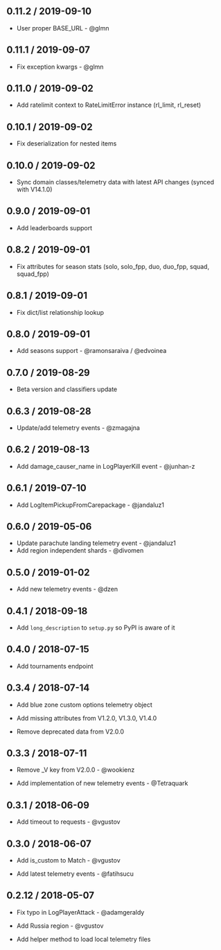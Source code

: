 ## 0.11.2 / 2019-09-10

* User proper BASE_URL - @glmn

## 0.11.1 / 2019-09-07

* Fix exception kwargs - @glmn

## 0.11.0 / 2019-09-02

* Add ratelimit context to RateLimitError instance (rl_limit, rl_reset)

## 0.10.1 / 2019-09-02

* Fix deserialization for nested items

## 0.10.0 / 2019-09-02

* Sync domain classes/telemetry data with latest API changes (synced with V14.1.0)

## 0.9.0 / 2019-09-01

* Add leaderboards support

## 0.8.2 / 2019-09-01

* Fix attributes for season stats (solo, solo_fpp, duo, duo_fpp, squad, squad_fpp)

## 0.8.1 / 2019-09-01

* Fix dict/list relationship lookup

## 0.8.0 / 2019-09-01

* Add seasons support - @ramonsaraiva / @edvoinea

## 0.7.0 / 2019-08-29

* Beta version and classifiers update

## 0.6.3 / 2019-08-28

* Update/add telemetry events - @zmagajna

## 0.6.2 / 2019-08-13

* Add damage_causer_name in LogPlayerKill event - @junhan-z

## 0.6.1 / 2019-07-10

* Add LogItemPickupFromCarepackage - @jandaluz1

## 0.6.0 / 2019-05-06

* Update parachute landing telemetry event - @jandaluz1
* Add region independent shards - @divomen

## 0.5.0 / 2019-01-02

* Add new telemetry events - @dzen

## 0.4.1 / 2018-09-18

* Add `long_description` to `setup.py` so PyPI is aware of it

## 0.4.0 / 2018-07-15

* Add tournaments endpoint

## 0.3.4 / 2018-07-14

* Add blue zone custom options telemetry object

* Add missing attributes from V1.2.0, V1.3.0, V1.4.0

* Remove deprecated data from V2.0.0

## 0.3.3 / 2018-07-11

* Remove _V key from V2.0.0 - @wookienz

* Add implementation of new telemetry events - @Tetraquark

## 0.3.1 / 2018-06-09

* Add timeout to requests - @vgustov

## 0.3.0 / 2018-06-07

* Add is_custom to Match - @vgustov

* Add latest telemetry events - @fatihsucu

## 0.2.12 / 2018-05-07

* Fix typo in LogPlayerAttack - @adamgeraldy

* Add Russia region - @vgustov 

* Add helper method to load local telemetry files
